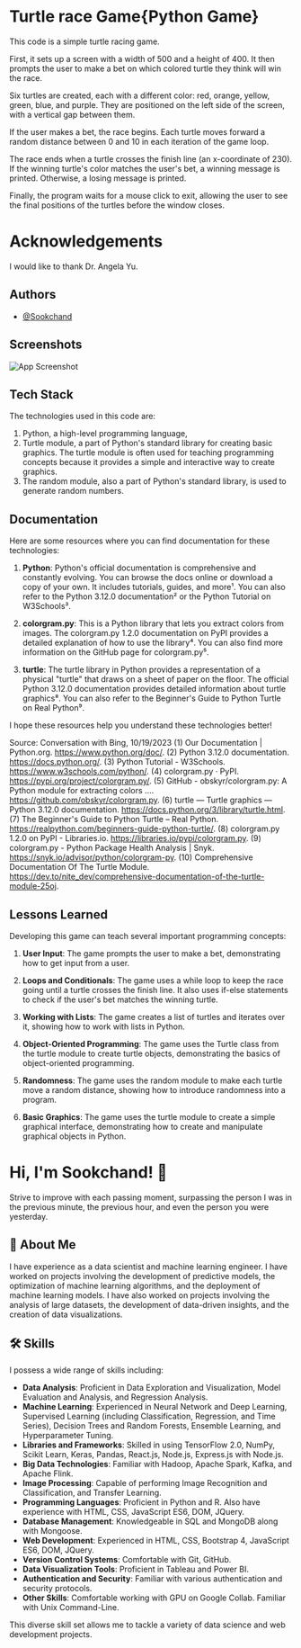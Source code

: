 
#  Turtle race Game{Python Game}
This code is a simple turtle racing game. 

First, it sets up a screen with a width of 500 and a height of 400. It then prompts the user to make a bet on which colored turtle they think will win the race.

Six turtles are created, each with a different color: red, orange, yellow, green, blue, and purple. They are positioned on the left side of the screen, with a vertical gap between them.

If the user makes a bet, the race begins. Each turtle moves forward a random distance between 0 and 10 in each iteration of the game loop.

The race ends when a turtle crosses the finish line (an x-coordinate of 230). If the winning turtle's color matches the user's bet, a winning message is printed. Otherwise, a losing message is printed.

Finally, the program waits for a mouse click to exit, allowing the user to see the final positions of the turtles before the window closes.
#  Acknowledgements
I would like to thank Dr. Angela Yu.
## Authors

- [@Sookchand](https://github.com/Sookchand)


## Screenshots

![App Screenshot](https://via.placeholder.com/468x300?text=App+Screenshot+Here)


## Tech Stack
The technologies used in this code are:

1. Python, a high-level programming language,
2. Turtle module, a part of Python's standard library for creating basic graphics. The turtle module is often used for teaching programming concepts because it provides a simple and interactive way to create graphics. 
3. The random module, also a part of Python's standard library, is used to generate random numbers.
## Documentation
Here are some resources where you can find documentation for these technologies:

1. **Python**: Python's official documentation is comprehensive and constantly evolving. You can browse the docs online or download a copy of your own. It includes tutorials, guides, and more¹. You can also refer to the Python 3.12.0 documentation² or the Python Tutorial on W3Schools³.

2. **colorgram.py**: This is a Python library that lets you extract colors from images. The colorgram.py 1.2.0 documentation on PyPI provides a detailed explanation of how to use the library⁴. You can also find more information on the GitHub page for colorgram.py⁵.

3. **turtle**: The turtle library in Python provides a representation of a physical "turtle" that draws on a sheet of paper on the floor. The official Python 3.12.0 documentation provides detailed information about turtle graphics⁸. You can also refer to the Beginner's Guide to Python Turtle on Real Python⁹.

I hope these resources help you understand these technologies better!

Source: Conversation with Bing, 10/19/2023
(1) Our Documentation | Python.org. https://www.python.org/doc/.
(2) Python 3.12.0 documentation. https://docs.python.org/.
(3) Python Tutorial - W3Schools. https://www.w3schools.com/python/.
(4) colorgram.py · PyPI. https://pypi.org/project/colorgram.py/.
(5) GitHub - obskyr/colorgram.py: A Python module for extracting colors .... https://github.com/obskyr/colorgram.py.
(6) turtle — Turtle graphics — Python 3.12.0 documentation. https://docs.python.org/3/library/turtle.html.
(7) The Beginner's Guide to Python Turtle – Real Python. https://realpython.com/beginners-guide-python-turtle/.
(8) colorgram.py 1.2.0 on PyPI - Libraries.io. https://libraries.io/pypi/colorgram.py.
(9) colorgram.py - Python Package Health Analysis | Snyk. https://snyk.io/advisor/python/colorgram-py.
(10) Comprehensive Documentation Of The Turtle Module. https://dev.to/nite_dev/comprehensive-documentation-of-the-turtle-module-25oj.
## Lessons Learned
Developing this game can teach several important programming concepts:

1. **User Input**: The game prompts the user to make a bet, demonstrating how to get input from a user.

2. **Loops and Conditionals**: The game uses a while loop to keep the race going until a turtle crosses the finish line. It also uses if-else statements to check if the user's bet matches the winning turtle.

3. **Working with Lists**: The game creates a list of turtles and iterates over it, showing how to work with lists in Python.

4. **Object-Oriented Programming**: The game uses the Turtle class from the turtle module to create turtle objects, demonstrating the basics of object-oriented programming.

5. **Randomness**: The game uses the random module to make each turtle move a random distance, showing how to introduce randomness into a program.

6. **Basic Graphics**: The game uses the turtle module to create a simple graphical interface, demonstrating how to create and manipulate graphical objects in Python.
# Hi, I'm Sookchand! 👋

Strive to improve with each passing moment, surpassing the person I was in the previous minute, the previous hour, and even the person you were yesterday.
## 🚀 About Me
I have experience as a data scientist and machine learning engineer. I have worked on projects involving the development of predictive models, the optimization of machine learning algorithms, and the deployment of machine learning models. I have also worked on projects involving the analysis of large datasets, the development of data-driven insights, and the creation of data visualizations.
## 🛠 Skills
I possess a wide range of skills including:

- **Data Analysis**: Proficient in Data Exploration and Visualization, Model Evaluation and Analysis, and Regression Analysis.
- **Machine Learning**: Experienced in Neural Network and Deep Learning, Supervised Learning (including Classification, Regression, and Time Series), Decision Trees and Random Forests, Ensemble Learning, and Hyperparameter Tuning.
- **Libraries and Frameworks**: Skilled in using TensorFlow 2.0, NumPy, Scikit Learn, Keras, Pandas, React.js, Node.js, Express.js with Node.js.
- **Big Data Technologies**: Familiar with Hadoop, Apache Spark, Kafka, and Apache Flink.
- **Image Processing**: Capable of performing Image Recognition and Classification, and Transfer Learning.
- **Programming Languages**: Proficient in Python and R. Also have experience with HTML, CSS, JavaScript ES6, DOM, JQuery.
- **Database Management**: Knowledgeable in SQL and MongoDB along with Mongoose.
- **Web Development**: Experienced in HTML, CSS, Bootstrap 4, JavaScript ES6, DOM, JQuery.
- **Version Control Systems**: Comfortable with Git, GitHub.
- **Data Visualization Tools**: Proficient in Tableau and Power BI.
- **Authentication and Security**: Familiar with various authentication and security protocols.
- **Other Skills**: Comfortable working with GPU on Google Collab. Familiar with Unix Command-Line.

This diverse skill set allows me to tackle a variety of data science and web development projects.